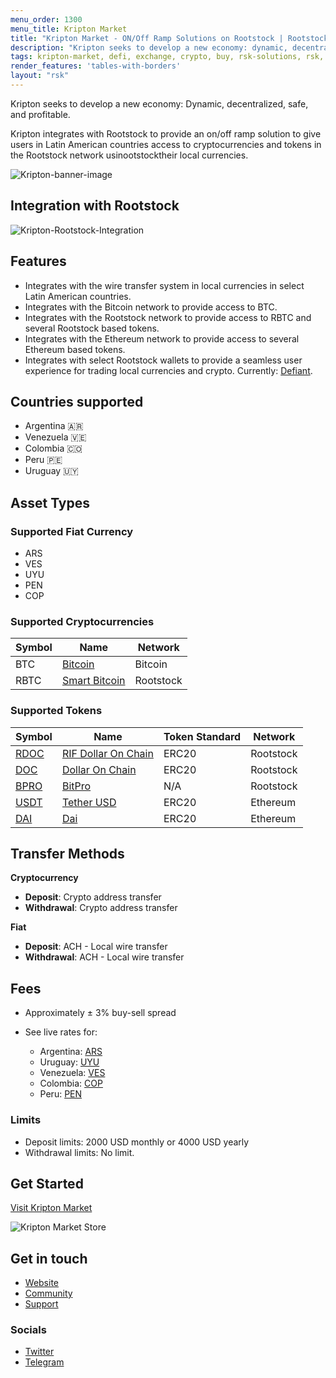 ```yaml
---
menu_order: 1300
menu_title: Kripton Market
title: "Kripton Market - ON/Off Ramp Solutions on Rootstock | Rootstock (RSK)"
description: "Kripton seeks to develop a new economy: dynamic, decentralized, safe and profitable."
tags: kripton-market, defi, exchange, crypto, buy, rsk-solutions, rsk, on-ramp, off-ramp, rootstock
render_features: 'tables-with-borders'
layout: "rsk"
---
```

Kripton seeks to develop a new economy: Dynamic, decentralized, safe, and profitable.

Kripton integrates with Rootstock to provide an on/off ramp solution to give users in Latin American countries access to cryptocurrencies and tokens in the Rootstock network usinootstocktheir local currencies.

![Kripton-banner-image](/assets/img/solutions/kriptonmarket/kripton-banner.jpg)


## Integration with Rootstock

![Kripton-Rootstock-Integration](/assets/img/solutions/kriptonmarket/integration-diagram.jpg)

## Features

- Integrates with the wire transfer system in local currencies in select Latin American countries.
- Integrates with the Bitcoin network to provide access to BTC.
- Integrates with the Rootstock network to provide access to RBTC and several Rootstock based tokens.
- Integrates with the Ethereum network to provide access to several Ethereum based tokens.
- Integrates with select Rootstock wallets to provide a seamless user experience for trading local currencies and crypto. Currently: [Defiant](/solutions/defiant/).

## Countries supported

- Argentina 🇦🇷
- Venezuela 🇻🇪
- Colombia 🇨🇴
- Peru 🇵🇪
- Uruguay 🇺🇾

## Asset Types

### Supported Fiat Currency

- ARS
- VES
- UYU
- PEN
- COP

### Supported Cryptocurrencies

| Symbol | Name                                    | Network   |
| ------ | --------------------------------------- | --------- |
| BTC    | [Bitcoin](https://bitcoin.org/bitcoin.pdf) | Bitcoin   |
| RBTC   | [Smart Bitcoin](/rsk/rbtc/)                | Rootstock |

### Supported Tokens

| Symbol                                                                                | Name                                                             | Token Standard | Network   |
| ------------------------------------------------------------------------------------- | ---------------------------------------------------------------- | -------------- | --------- |
| [RDOC](https://explorer.rootstock.io/address/0x2d919f19d4892381d58edebeca66d5642cef1a1f) | [RIF Dollar On Chain](https://rifonchain.com/)                      | ERC20          | Rootstock |
| [DOC](https://explorer.rootstock.io/address/0x809c4db849948bfa6cb84501e5a7b5c9da8fc555)  | [Dollar On Chain](https://moneyonchain.com/doc-bitcoin-stablecoin/) | ERC20          | Rootstock |
| [BPRO](https://explorer.rootstock.io/address/0x440cd83c160de5c96ddb20246815ea44c7abbca8) | [BitPro](https://moneyonchain.com/bpro-income-for-bitcoin-holders/) | N/A            | Rootstock |
| [USDT](https://etherscan.io/token/0xdac17f958d2ee523a2206206994597c13d831ec7)            | [Tether USD](https://tether.to/)                                    | ERC20          | Ethereum  |
| [DAI](https://etherscan.io/token/0x6b175474e89094c44da98b954eedeac495271d0f)             | [Dai](https://makerdao.com/)                                        | ERC20          | Ethereum  |

## Transfer Methods

**Cryptocurrency**

- **Deposit**: Crypto address transfer
- **Withdrawal**: Crypto address transfer

**Fiat**

- **Deposit**: ACH - Local wire transfer
- **Withdrawal**: ACH - Local wire transfer

## Fees

- Approximately ± 3% buy-sell spread
- See live rates for:

  - Argentina: [ARS](https://kriptonmarket.com/cotizacion?currency=ars)
  - Uruguay: [UYU](https://kriptonmarket.com/cotizacion?currency=uyu)
  - Venezuela: [VES](https://kriptonmarket.com/cotizacion?currency=bs)
  - Colombia: [COP](https://kriptonmarket.com/cotizacion?currency=col)
  - Peru: [PEN](https://kriptonmarket.com/cotizacion?currency=pen)

### Limits

- Deposit limits: 2000 USD monthly or 4000 USD yearly
- Withdrawal limits: No limit.

## Get Started

[Visit Kripton Market](https://kriptonmarket.com/)

![Kripton Market Store](/assets/img/solutions/kriptonmarket/kripto-store-logo.png)

## Get in touch

- [Website](https://kriptonmarket.com/)
- [Community](https://t.me/kriptonmarket)
- [Support](mailto:info@kriptonmarket.com)

### Socials

- [Twitter](https://twitter.com/Kriptonmarket)
- [Telegram](https://t.me/kriptonmarket)



